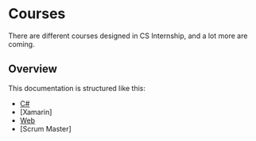 # Courses

There are different courses designed in CS Internship, and a lot more are coming.


## Overview
This documentation is structured like this:
- [C#](/courses/course-csharp.md)
- [Xamarin]<!-- - (/course-xamarin.md) -->
- [Web](/courses/course-web.md)
- [Scrum Master]<!-- - (/course-scrum-master.md) -->

